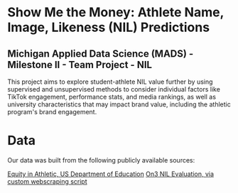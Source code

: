 # Show Me the Money: Athlete Name, Image, Likeness (NIL) Predictions
## Michigan Applied Data Science (MADS) - Milestone II - Team Project - NIL

This project aims to explore student-athlete NIL value further by using supervised and unsupervised methods to consider individual factors like TikTok engagement, performance stats, and media rankings, as well as university characteristics that may impact brand value, including the athletic program's brand engagement.

# Data
Our data was built from the following publicly available sources:

[Equity in Athletic, US Department of Education](https://ope.ed.gov/athletics/#/datafile/list)
[On3 NIL Evaluation, via custom webscraping script](https://www.on3.com/)
